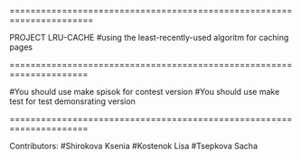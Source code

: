 ======================================================================

PROJECT LRU-CACHE
#using the least-recently-used algoritm for caching pages

=====================================================================

#You should use make spisok for contest version
#You should use make test for test demonsrating version

=====================================================================

Contributors: 
#Shirokova Ksenia
#Kostenok Lisa
#Tsepkova Sacha

